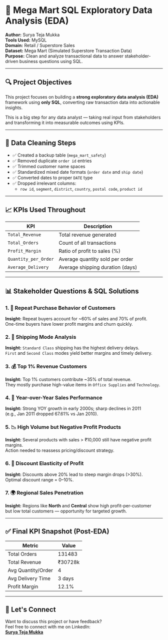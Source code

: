 # 🛒 Mega Mart SQL Exploratory Data Analysis (EDA)

**Author:** Surya Teja Mukka  
**Tools Used:** MySQL  
**Domain:** Retail / Superstore Sales  
**Dataset:** Mega Mart (Simulated Superstore Transaction Data)  
**Purpose:** Clean and analyze transactional data to answer stakeholder-driven business questions using SQL.

---

## 🔍 Project Objectives

This project focuses on building a **strong exploratory data analysis (EDA)** framework using **only SQL**, converting raw transaction data into actionable insights.  

This is a big step for any data analyst — taking real input from stakeholders and transforming it into measurable outcomes using KPIs.

---

## 🧹 Data Cleaning Steps

- ✅ Created a backup table (`mega_mart_safety`)
- ✅ Removed duplicate `order id` entries
- ✅ Trimmed customer name spaces
- ✅ Standardized mixed date formats (`order date` and `ship date`)
- ✅ Converted dates to proper `DATE` type
- ✅ Dropped irrelevant columns:
  - `row id`, `segment`, `district`, `country`, `postal code`, `product id`

---

## 📈 KPIs Used Throughout

| KPI                 | Description                                 |
|---------------------|---------------------------------------------|
| `Total_Revenue`     | Total revenue generated                     |
| `Total_Orders`      | Count of all transactions                   |
| `Profit_Margin`     | Ratio of profit to sales (%)                |
| `Quantity_per_Order`| Average quantity sold per order             |
| `Average_Delivery`  | Average shipping duration (days)            |

---

## 📊 Stakeholder Questions & SQL Solutions

### 1. 🧾 Repeat Purchase Behavior of Customers

**Insight:** Repeat buyers account for ~60% of sales and 70% of profit.  
One-time buyers have lower profit margins and churn quickly.

### 2. 🚚 Shipping Mode Analysis

**Insight:** `Standard Class` shipping has the highest delivery delays.  
`First` and `Second Class` modes yield better margins and timely delivery.

### 3. 💰 Top 1% Revenue Customers

**Insight:** Top 1% customers contribute ~35% of total revenue.  
They mostly purchase high-value items in `Office Supplies` and `Technology`.

### 4. 📆 Year-over-Year Sales Performance

**Insight:** Strong YOY growth in early 2000s; sharp declines in 2011  
(e.g., Jan 2011 dropped 67.61% vs Jan 2010).

### 5. 📉 High Volume but Negative Profit Products

**Insight:** Several products with sales > ₹10,000 still have negative profit margins.  
Action needed to reassess pricing/discount strategy.

### 6. 🧮 Discount Elasticity of Profit

**Insight:** Discounts above 20% lead to steep margin drops (>30%).  
Optimal discount range = 0–10%.

### 7. 🌍 Regional Sales Penetration

**Insight:** Regions like **North** and **Central** show high profit-per-customer  
but low total customers — opportunity for targeted growth.

---

## ✅ Final KPI Snapshot (Post-EDA)

| Metric               | Value         |
|----------------------|---------------|
| Total Orders         | 131483        |
| Total Revenue        | ₹30728k       |
| Avg Quantity/Order   | 4             |
| Avg Delivery Time    | 3 days        |
| Profit Margin        | 12.1%         |



---

## 💬 Let's Connect

Want to discuss this project or have feedback?  
Feel free to connect with me on LinkedIn:  
**[Surya Teja Mukka](https://www.linkedin.com/in/surya-teja-mukka/)**



